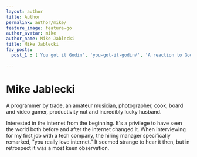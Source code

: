 ```yaml
---
layout: author
title: Author
permalink: author/mike/
feature_image: feature-go
author_avatar: mike
author_name: Mike Jablecki
title: Mike Jablecki
fav_posts:
  post_1 : ['You got it Godin', 'you-got-it-godin/', 'A reaction to Godin putting a fire under me. To write well, you have to write badly, to write badly, you have to write.']

---
```


# Mike Jablecki

A programmer by trade, an amateur musician, photographer, cook, board and video gamer, productivity nut and incredibly lucky husband.

Interested in the internet from the beginning. It's a privilege to have seen the world both before and after the internet changed it. When interviewing for my first job with a tech company, the hiring manager specifically remarked, "you really love internet." It seemed strange to hear it then, but in retrospect it was a most keen observation.
